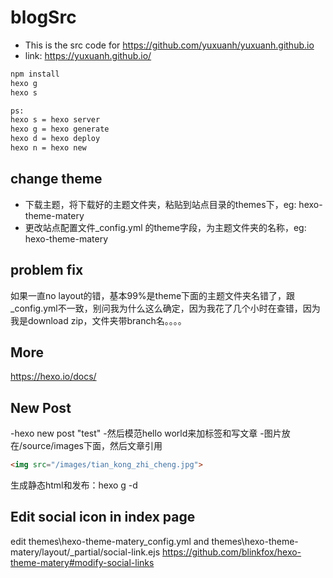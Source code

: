 # blogSrc
- This is the src code for https://github.com/yuxuanh/yuxuanh.github.io
- link: https://yuxuanh.github.io/

```cmd
npm install
hexo g
hexo s

ps:
hexo s = hexo server
hexo g = hexo generate
hexo d = hexo deploy
hexo n = hexo new
```

## change theme
- 下载主题，将下载好的主题文件夹，粘贴到站点目录的themes下，eg: hexo-theme-matery
- 更改站点配置文件_config.yml 的theme字段，为主题文件夹的名称，eg: hexo-theme-matery
  
## problem fix
  如果一直no layout的错，基本99%是theme下面的主题文件夹名错了，跟_config.yml不一致，别问我为什么这么确定，因为我花了几个小时在查错，因为我是download zip，文件夹带branch名。。。。
  
## More
https://hexo.io/docs/

## New Post
-hexo new post "test"
-然后模范hello world来加标签和写文章
-图片放在/source/images下面，然后文章引用
```html
<img src="/images/tian_kong_zhi_cheng.jpg">
```
生成静态html和发布：hexo g -d

## Edit social icon in index page
edit themes\hexo-theme-matery\_config.yml and themes\hexo-theme-matery/layout/_partial/social-link.ejs
https://github.com/blinkfox/hexo-theme-matery#modify-social-links